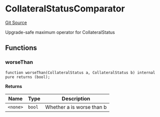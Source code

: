 # CollateralStatusComparator
[Git Source](https://github.com/larrythecucumber321/protocol/blob/aabf2c9d4120808940fb3be9193cb66ea71ac351/contracts/interfaces/IAsset.sol)

Upgrade-safe maximum operator for CollateralStatus


## Functions
### worseThan


```solidity
function worseThan(CollateralStatus a, CollateralStatus b) internal pure returns (bool);
```
**Returns**

|Name|Type|Description|
|----|----|-----------|
|`<none>`|`bool`|Whether a is worse than b|


